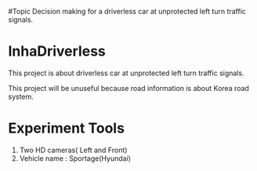 #Topic
  Decision making for a driverless car at unprotected left turn traffic signals.

# InhaDriverless
  This project is about driverless car at unprotected left turn traffic signals. 
  
  This project will be unuseful because road information is about Korea road system.

  
# Experiment Tools
  1. Two HD cameras( Left and Front)
  2. Vehicle name : Sportage(Hyundai)
  
  
  
  
  
  

  
  
